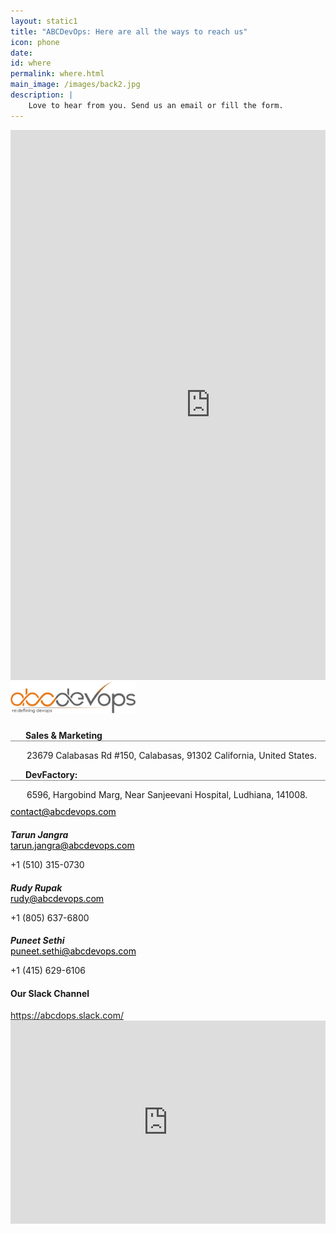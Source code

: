 ```yaml
---
layout: static1
title: "ABCDevOps: Here are all the ways to reach us"
icon: phone
date: 
id: where
permalink: where.html
main_image: /images/back2.jpg
description: | 
    Love to hear from you. Send us an email or fill the form.
---
```


<div class="formsec">
    <div class="ui container grid m-0">
        <div class="eight wide computer sixteen wide mobile column form-bg ">
            <iframe src="https://docs.google.com/forms/d/e/1FAIpQLSfHn6yZc9JXlc5J-MtQT6USDPfhCZgpSzLSwydPNdcbcWLjBQ/viewform?embedded=true" width="640" height="880" frameborder="0" marginheight="0" marginwidth="0">Loading...</iframe>
        </div>
        <div class="eight wide computer sixteen wide mobile column">
            <div class="address-right-cont-us" style="float:left; width:100%;">
                <div class="contact-row">
                    <img class="ui image logo" src="/images/logo-abc-home.png" alt="abcdevops" style="max-width: 200px; margin-bottom: 10px;">
                    <div>
                        <p class="no-margin-bt" style="border-bottom: 1px solid #878787"> 
                            <span style="width: 20px;display: inline-block;vertical-align: top;"> <i class="map marker alternate icon"></i></span>
                            <span style="width: calc(100% - 26px);display: inline-block;" class="no-margin-bt" ><b>Sales & Marketing</b></span>
                        </p>
                        <p style="padding-left: 26px;margin-bottom: 10px;" >23679 Calabasas Rd #150, Calabasas, 91302  California, United States.</p>
                    </div>
                     <div>
                        <p class="no-margin-bt" style="border-bottom: 1px solid #878787"> 
                            <span style="width: 20px;display: inline-block;vertical-align: top;"> <i class="map marker alternate icon"></i></span>
                            <span style="width: calc(100% - 26px);display: inline-block;" class="no-margin-bt" ><b>DevFactory:</b></span>
                        </p>
                        <p style="padding-left: 26px;margin-bottom: 10px;" >6596, Hargobind Marg, Near Sanjeevani Hospital, Ludhiana, 141008.</p>
                    </div> 
                    <a href="mailto:market@abcdevops.com" class="no-margin-bt" style="color: #000;"><i class="envelope outline icon"></i>contact@abcdevops.com</a>        
                </div>                
                <!-- Contact rows -->
                <div class="contact-row">
                    <h5 style="margin-bottom: 0;">Tarun Jangra 
                    <a href="https://twitter.com/jangratarun" target="_blank"><i class="ui icon small twitter"></i></a><a href="https://www.linkedin.com/in/tarunjangra" target="_blank"><i class="ui icon small linkedin"></i></a></h5>
                                    <a href="mailto:tarun.jangra@abcdevops.com" class="no-margin-bt" style="color: #000;"><i class="envelope outline icon"></i>tarun.jangra@abcdevops.com</a>
                                    <p> <i class="mobile alternate icon"></i>+1 (510) 315-0730</p>
                </div>
                <div class="contact-row">
                     <h5 style="margin-bottom: 0;">Rudy Rupak &nbsp;&nbsp;<a href="https://twitter.com/rudyrupak" target="_blank"><i class="ui icon small twitter"></i></a> <a href="https://www.linkedin.com/in/rudyrupak" target="_blank"><i class="ui icon small linkedin"></i></a></h5>
                                    <a href="mailto:rudy.rupak@abcdevops.com" class="no-margin-bt" style="color: #000;"><i class="envelope outline icon"></i>rudy@abcdevops.com</a>
                                    <p> <i class="mobile alternate icon"></i>+1 (805) 637-6800</p>
                </div>
                <div class="contact-row">
                     <h5 style="margin-bottom: 0;">Puneet Sethi &nbsp;&nbsp;<a href="https://twitter.com/puneetsethi25" target="_blank"><i class="ui icon small twitter"></i></a> <a href="https://www.linkedin.com/in/puneet-sethi-4618aaaa/" target="_blank"><i class="ui icon small linkedin"></i></a></h5>
                                    <a href="mailto:rudy.rupak@abcdevops.com" class="no-margin-bt" style="color: #000;"><i class="envelope outline icon"></i>puneet.sethi@abcdevops.com</a>
                                    <p> <i class="mobile alternate icon"></i>+1 (415) 629-6106</p>
                </div>
                <div class="contact-row slack-channel">
                     <h4>Our Slack Channel </h4>
                     <a href="https://abcdops.slack.com/" target="_blank"><i class="fa fa-slack"></i> https://abcdops.slack.com/</a>
                </div>
                  <div class="sixteen wide computer column sixteen wide mobile columns">
                            <iframe src="https://www.google.com/maps/embed?pb=!1m18!1m12!1m3!1d3301.6006153651456!2d-118.64585688453185!3d34.156558619672516!2m3!1f0!2f0!3f0!3m2!1i1024!2i768!4f13.1!3m3!1m2!1s0x80c29e6954a9d5e1%3A0x40d64cb3bdae3844!2s23679+Calabasas+Rd+%23150%2C+Calabasas%2C+CA+91302%2C+USA!5e0!3m2!1sen!2sin!4v1458558944284" style="width: 100%; height: 325px;" frameborder="0"></iframe>
                        </div>
            </div>
        </div>
    </div>
</div>
